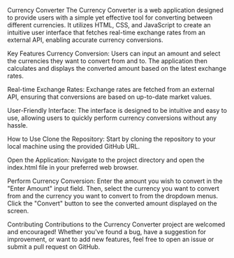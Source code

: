 Currency Converter
The Currency Converter is a web application designed to provide users with a simple yet effective tool for converting between different currencies. It utilizes HTML, CSS, and JavaScript to create an intuitive user interface that fetches real-time exchange rates from an external API, enabling accurate currency conversions.

Key Features
Currency Conversion: Users can input an amount and select the currencies they want to convert from and to. The application then calculates and displays the converted amount based on the latest exchange rates.

Real-time Exchange Rates: Exchange rates are fetched from an external API, ensuring that conversions are based on up-to-date market values.

User-Friendly Interface: The interface is designed to be intuitive and easy to use, allowing users to quickly perform currency conversions without any hassle.

How to Use
Clone the Repository: Start by cloning the repository to your local machine using the provided GitHub URL.

Open the Application: Navigate to the project directory and open the index.html file in your preferred web browser.

Perform Currency Conversion: Enter the amount you wish to convert in the "Enter Amount" input field. Then, select the currency you want to convert from and the currency you want to convert to from the dropdown menus. Click the "Convert" button to see the converted amount displayed on the screen.

Contributing
Contributions to the Currency Converter project are welcomed and encouraged! Whether you've found a bug, have a suggestion for improvement, or want to add new features, feel free to open an issue or submit a pull request on GitHub.
